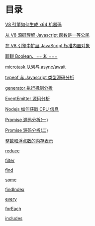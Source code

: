 # 目录
[V8 引擎如何生成 x64 机器码](https://github.com/xudale/blog/blob/master/v8%E5%BC%95%E6%93%8E%E5%A6%82%E4%BD%95%E7%94%9F%E6%88%90x64%E6%9C%BA%E5%99%A8%E7%A0%81.md "V8 引擎如何生成 x64 机器码")

[从 V8 源码理解 Javascript 函数是一等公民](https://github.com/xudale/blog/blob/master/%E4%BB%8E%20V8%20%E6%BA%90%E7%A0%81%E7%90%86%E8%A7%A3%20Javascript%20%E5%87%BD%E6%95%B0%E6%98%AF%E4%B8%80%E7%AD%89%E5%85%AC%E6%B0%91.md "从 V8 源码理解 Javascript 函数是一等公民")

[在 V8 引擎中扩展 JavaScript 标准内置对象](https://github.com/xudale/blog/blob/master/%E5%9C%A8%20V8%20%E5%BC%95%E6%93%8E%E4%B8%AD%E6%89%A9%E5%B1%95%20JavaScript%20%E6%A0%87%E5%87%86%E5%86%85%E7%BD%AE%E5%AF%B9%E8%B1%A1.md "在 V8 引擎中扩展 JavaScript 标准内置对象")

[聊聊 Boolean、== 和 ===](https://github.com/xudale/blog/blob/master/%E8%81%8A%E8%81%8A%20Boolean%E3%80%81%3D%3D%E5%92%8C%3D%3D%3D.md "聊聊 Boolean、== 和 ===")

[microtask 队列与 async/await](https://github.com/xudale/blog/blob/master/microtask%20%E9%98%9F%E5%88%97%E4%B8%8E%20async%E3%80%81await.md "microtask 队列与 async/await")

[typeof 与 Javascript 类型源码分析](https://github.com/xudale/blog/blob/master/typeof%20%E4%B8%8E%20Javascript%20%E7%B1%BB%E5%9E%8B%E6%BA%90%E7%A0%81%E5%88%86%E6%9E%90.md "typeof 与 Javascript 类型源码分析")

[generator 执行机制分析](https://github.com/xudale/blog/blob/master/generator%20%E6%89%A7%E8%A1%8C%E6%9C%BA%E5%88%B6%E5%88%86%E6%9E%90.md "generator 执行机制分析")

[EventEmitter 源码分析](https://github.com/xudale/blog/blob/master/EventEmitter%20%E6%BA%90%E7%A0%81%E5%88%86%E6%9E%90.md "EventEmitter 源码分析")

[Nodejs 如何获取 CPU 信息](https://github.com/xudale/blog/blob/master/Nodejs%20%E5%A6%82%E4%BD%95%E8%8E%B7%E5%8F%96%20CPU%20%E4%BF%A1%E6%81%AF.md "Nodejs 如何获取 CPU 信息")

[Promise 源码分析(一)](https://github.com/xudale/blog/blob/master/Promise%20%E6%BA%90%E7%A0%81%E5%88%86%E6%9E%90(%E4%B8%80).md "Promise 源码分析(一)")

[Promise 源码分析(二)](https://github.com/xudale/blog/blob/master/Promise%20%E6%BA%90%E7%A0%81%E5%88%86%E6%9E%90(%E4%BA%8C).md)

[整数和浮点数的内存表示](https://github.com/xudale/blog/blob/master/%E6%95%B4%E6%95%B0%E5%92%8C%E6%B5%AE%E7%82%B9%E6%95%B0%E7%9A%84%E5%86%85%E5%AD%98%E8%A1%A8%E7%A4%BA.md)

[reduce](https://github.com/xudale/blog/blob/master/reduce.md)

[filter](https://github.com/xudale/blog/blob/master/filter.md)

[find](https://github.com/xudale/blog/blob/master/find.md)

[some](https://github.com/xudale/blog/blob/master/some.md)

[findIndex](https://github.com/xudale/blog/blob/master/findIndex.md)

[every](https://github.com/xudale/blog/blob/master/every.md)

[forEach](https://github.com/xudale/blog/blob/master/forEach.md)

[includes](https://github.com/xudale/blog/blob/master/includes.md)
